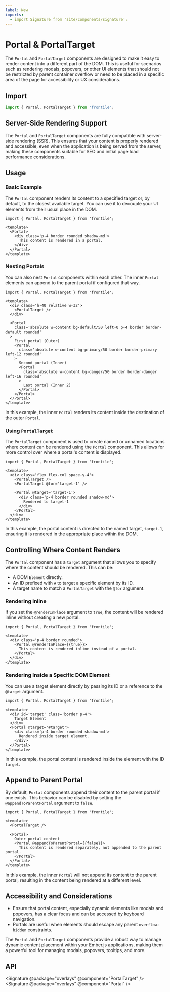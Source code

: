 ```yaml
---
label: New
imports:
  - import Signature from 'site/components/signature';
---
```


# Portal & PortalTarget

The `Portal` and `PortalTarget` components are designed to make it easy to render content into a different part of the DOM. This is useful for scenarios such as rendering modals, popovers, or other UI elements that should not be restricted by parent container overflow or need to be placed in a specific area of the page for accessibility or UX considerations.

## Import

```js
import { Portal, PortalTarget } from 'frontile';
```

## Server-Side Rendering Support

The `Portal` and `PortalTarget` components are fully compatible with server-side rendering (SSR). This ensures that your content is properly rendered and accessible, even when the application is being served from the server, making these components suitable for SEO and initial page load performance considerations.

## Usage

### Basic Example

The `Portal` component renders its content to a specified target or, by default, to the closest available target. You can use it to decouple your UI elements from their usual place in the DOM.

```gjs
import { Portal, PortalTarget } from 'frontile';

<template>
  <Portal>
    <div class='p-4 border rounded shadow-md'>
      This content is rendered in a portal.
    </div>
  </Portal>
</template>
```

### Nesting Portals

You can also nest `Portal` components within each other. The inner `Portal` elements can append to the parent portal if configured that way.

```gjs preview
import { Portal, PortalTarget } from 'frontile';

<template>
  <div class='h-40 relative w-32'>
    <PortalTarget />
  </div>

  <Portal
    class='absolute w-content bg-default/50 left-0 p-4 border border-default rounded'
  >
    First portal (Outer)
    <Portal
      class='absolute w-content bg-primary/50 border border-primary left-12 rounded'
    >
      Second portal (Inner)
      <Portal
        class='absolute w-content bg-danger/50 border border-danger left-16 rounded'
      >
        Last portal (Inner 2)
      </Portal>
    </Portal>
  </Portal>
</template>
```

In this example, the inner `Portal` renders its content inside the destination of the outer `Portal`.

### Using `PortalTarget`

The `PortalTarget` component is used to create named or unnamed locations where content can be rendered using the `Portal` component. This allows for more control over where a portal's content is displayed.

```gjs preview
import { Portal, PortalTarget } from 'frontile';

<template>
  <div class='flex flex-col space-y-4'>
    <PortalTarget />
    <PortalTarget @for='target-1' />

    <Portal @target='target-1'>
      <div class='p-4 border rounded shadow-md'>
        Rendered to target-1
      </div>
    </Portal>
  </div>
</template>
```

In this example, the portal content is directed to the named target, `target-1`, ensuring it is rendered in the appropriate place within the DOM.

## Controlling Where Content Renders

The `Portal` component has a `target` argument that allows you to specify where the content should be rendered. This can be:

- A DOM `Element` directly.
- An ID prefixed with `#` to target a specific element by its ID.
- A target name to match a `PortalTarget` with the `@for` argument.

### Rendering Inline

If you set the `@renderInPlace` argument to `true`, the content will be rendered inline without creating a new portal.

```gjs preview
import { Portal, PortalTarget } from 'frontile';

<template>
  <div class='p-4 border rounded'>
    <Portal @renderInPlace={{true}}>
      This content is rendered inline instead of a portal.
    </Portal>
  </div>
</template>
```

### Rendering Inside a Specific DOM Element

You can use a target element directly by passing its ID or a reference to the `@target` argument.

```gjs preview
import { Portal, PortalTarget } from 'frontile';

<template>
  <div id='target' class='border p-4'>
    Target Element
  </div>
  <Portal @target='#target'>
    <div class='p-4 border rounded shadow-md'>
      Rendered inside target element.
    </div>
  </Portal>
</template>
```

In this example, the portal content is rendered inside the element with the ID `target`.

## Append to Parent Portal

By default, `Portal` components append their content to the parent portal if one exists. This behavior can be disabled by setting the `@appendToParentPortal` argument to `false`.

```gjs preview
import { Portal, PortalTarget } from 'frontile';

<template>
  <PortalTarget />

  <Portal>
    Outer portal content
    <Portal @appendToParentPortal={{false}}>
      This content is rendered separately, not appended to the parent portal.
    </Portal>
  </Portal>
</template>
```

In this example, the inner `Portal` will not append its content to the parent portal, resulting in the content being rendered at a different level.

## Accessibility and Considerations

- Ensure that portal content, especially dynamic elements like modals and popovers, has a clear focus and can be accessed by keyboard navigation.
- Portals are useful when elements should escape any parent `overflow: hidden` constraints.

The `Portal` and `PortalTarget` components provide a robust way to manage dynamic content placement within your Ember.js applications, making them a powerful tool for managing modals, popovers, tooltips, and more.

## API

<Signature @package="overlays" @component="PortalTarget" />
<Signature @package="overlays" @component="Portal" />
